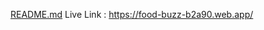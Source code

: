 [README.md](https://github.com/programming-hero-web-course-4/b7a10-chef-recipe-hunter-client-side-Hridoy-Rahman/files/11571866/README.md)
Live Link : https://food-buzz-b2a90.web.app/
